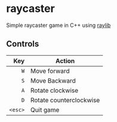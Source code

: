 # raycaster

Simple raycaster game in C++ using [raylib](https://www.raylib.com/)

## Controls

|     Key | Action                  |
| ------: | ----------------------- |
|     `W` | Move forward            |
|     `S` | Move Backward           |
|     `A` | Rotate clockwise        |
|     `D` | Rotate counterclockwise |
| `<esc>` | Quit game               |
